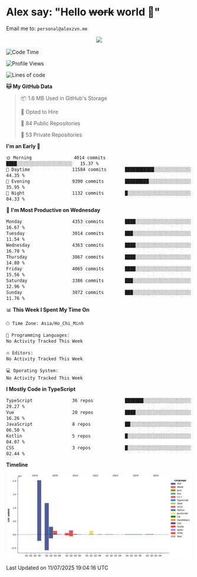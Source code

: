 # Alex say: "Hello ~~work~~ world 🐾"
Email me to: `personal@alexzvn.me`


<p align=center>
  <a href="https://skillicons.dev">
    <img src="https://skillicons.dev/icons?i=ts,js,php,nodejs,bun,vue,nuxt,react,svelte,tauri,laravel,rust,mongodb,docker,electron,redis,rabbitmq,tailwind,git,cloudflare,elysia,mysql,nginx,rollupjs,sentry,ubuntu,yarn,html,css,vite" />
  </a>
</p>

<!--START_SECTION:waka-->
![Code Time](http://img.shields.io/badge/Code%20Time-1%2C066%20hrs%2055%20mins-blue)

![Profile Views](http://img.shields.io/badge/Profile%20Views-2-blue)

![Lines of code](https://img.shields.io/badge/From%20Hello%20World%20I%27ve%20Written-40.9%20million%20lines%20of%20code-blue)

**🐱 My GitHub Data** 

> 📦 1.6 MB Used in GitHub's Storage 
 > 
> 💼 Opted to Hire
 > 
> 📜 84 Public Repositories 
 > 
> 🔑 53 Private Repositories 
 > 
**I'm an Early 🐤** 

```text
🌞 Morning                4014 commits        ████░░░░░░░░░░░░░░░░░░░░░   15.37 % 
🌆 Daytime                11584 commits       ███████████░░░░░░░░░░░░░░   44.35 % 
🌃 Evening                9390 commits        █████████░░░░░░░░░░░░░░░░   35.95 % 
🌙 Night                  1132 commits        █░░░░░░░░░░░░░░░░░░░░░░░░   04.33 % 
```
📅 **I'm Most Productive on Wednesday** 

```text
Monday                   4353 commits        ████░░░░░░░░░░░░░░░░░░░░░   16.67 % 
Tuesday                  3014 commits        ███░░░░░░░░░░░░░░░░░░░░░░   11.54 % 
Wednesday                4363 commits        ████░░░░░░░░░░░░░░░░░░░░░   16.70 % 
Thursday                 3867 commits        ████░░░░░░░░░░░░░░░░░░░░░   14.80 % 
Friday                   4065 commits        ████░░░░░░░░░░░░░░░░░░░░░   15.56 % 
Saturday                 3386 commits        ███░░░░░░░░░░░░░░░░░░░░░░   12.96 % 
Sunday                   3072 commits        ███░░░░░░░░░░░░░░░░░░░░░░   11.76 % 
```


📊 **This Week I Spent My Time On** 

```text
🕑︎ Time Zone: Asia/Ho_Chi_Minh

💬 Programming Languages: 
No Activity Tracked This Week

🔥 Editors: 
No Activity Tracked This Week

💻 Operating System: 
No Activity Tracked This Week
```

**I Mostly Code in TypeScript** 

```text
TypeScript               36 repos            ███████░░░░░░░░░░░░░░░░░░   29.27 % 
Vue                      20 repos            ████░░░░░░░░░░░░░░░░░░░░░   16.26 % 
JavaScript               8 repos             ██░░░░░░░░░░░░░░░░░░░░░░░   06.50 % 
Kotlin                   5 repos             █░░░░░░░░░░░░░░░░░░░░░░░░   04.07 % 
CSS                      3 repos             █░░░░░░░░░░░░░░░░░░░░░░░░   02.44 % 
```



**Timeline**

![Lines of Code chart](https://raw.githubusercontent.com/alexzvn/alexzvn/main/assets/bar_graph.png)


 Last Updated on 11/07/2025 19:04:16 UTC
<!--END_SECTION:waka-->
